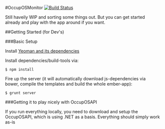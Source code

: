 #OccupOSMonitor [![Build Status](https://api.travis-ci.org/OccupOS/OccupOSMonitor.png)](https://travis-ci.org/OccupOS/OccupOSMonitor)

Still haveily WIP and sorting some things out. But you can get started already and play with the app around if you want.

##Getting Started (for Dev's)

###Basic Setup

Install [Yeoman and its dependencies](http://yeoman.io/)

Install dependencies/build-tools via:

```
$ npm install
```

Fire up the server (it will automatically download js-dependencies via bower, compile the templates and build the whole ember-app):

```
$ grunt server
```

###Getting it to play nicely with OccupOSAPI

If you run everything locally, you need to download and setup the OccupOSAPI, which is using .NET as a basis. Everything should simply work as-is
